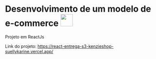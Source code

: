 # Desenvolvimento de um modelo de e-commerce <img src="https://cdn.jsdelivr.net/gh/devicons/devicon/icons/react/react-original.svg"  width="40" height="40"/>

Projeto em ReactJs

Link do projeto: https://react-entrega-s3-kenzieshop-suellykarine.vercel.app/ 

